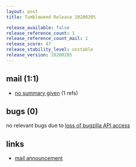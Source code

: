 ```yaml
---
layout: post
title: Tumbleweed Release 20200205

release_available: false
release_reference_count: 1
release_reference_count_mail: 1
release_score: 47
release_stability_level: unstable
release_version: 20200205
---
```


## mail (1:1)

- [no summary given](https://github.com/boombatower/tumbleweed-review/issues/10) (1 refs)

## bugs (0)

<!--more-->

no relevant bugs due to [loss of bugzilla API access](https://bugzilla.opensuse.org/show_bug.cgi?id=1157722)



## links

- [mail announcement](https://github.com/boombatower/tumbleweed-review/issues/10)
